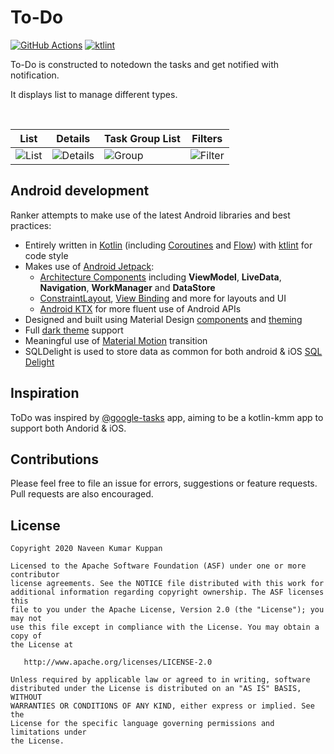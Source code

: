 # To-Do

[![GitHub Actions](https://github.com/naveenkumarn27/todo-kmm/workflows/workflow/badge.svg)](.github/workflows/workflow.yml)
[![ktlint](https://img.shields.io/badge/code%20style-%E2%9D%A4-FF4081.svg)](https://ktlint.github.io/)

To-Do is constructed to notedown the tasks and get notified with notification.

It displays list to manage different types.

<br>

| List                                      | Details                                      | Task Group List                            | Filters                                     |
|-------------------------------------------|----------------------------------------------|--------------------------------------------|---------------------------------------------|
| ![List](art/screenshots/screenshot-1.png) | ![Details](art/screenshots/screenshot-2.png) | ![Group](art/screenshots/screenshot-3.png) | ![Filter](art/screenshots/screenshot-4.png) |

## Android development


Ranker attempts to make use of the latest Android libraries and best practices:
* Entirely written in [Kotlin](https://kotlinlang.org/) (including [Coroutines](https://kotlinlang.org/docs/reference/coroutines-overview.html) and [Flow](https://kotlinlang.org/docs/reference/coroutines/flow.html)) with [ktlint](https://github.com/pinterest/ktlint) for code style
* Makes use of [Android Jetpack](https://developer.android.com/jetpack/):
  * [Architecture Components](https://developer.android.com/jetpack/arch/) including **ViewModel**, **LiveData**, **Navigation**, **WorkManager** and **DataStore**
  * [ConstraintLayout](https://developer.android.com/reference/androidx/constraintlayout/widget/ConstraintLayout), [View Binding](https://developer.android.com/topic/libraries/view-binding) and more for layouts and UI
  * [Android KTX](https://developer.android.com/kotlin/ktx) for more fluent use of Android APIs
* Designed and built using Material Design [components](https://material.io/components/) and [theming](https://material.io/design/material-theming/overview.html#material-theming)
* Full [dark theme](https://material.io/design/color/dark-theme.html) support
* Meaningful use of [Material Motion](https://material.io/design/motion/the-motion-system.html) transition
* SQLDelight is used to store data as common for both android & iOS [SQL Delight](https://github.com/cashapp/sqldelight)

## Inspiration

ToDo was inspired by [@google-tasks](https://play.google.com/store/apps/details?id=com.google.android.apps.tasks&hl=en_IN&gl=US) app, aiming to be a kotlin-kmm app to support both Andorid & iOS.

## Contributions

Please feel free to file an issue for errors, suggestions or feature requests. Pull requests are also encouraged.

## License

```
Copyright 2020 Naveen Kumar Kuppan

Licensed to the Apache Software Foundation (ASF) under one or more contributor
license agreements. See the NOTICE file distributed with this work for
additional information regarding copyright ownership. The ASF licenses this
file to you under the Apache License, Version 2.0 (the "License"); you may not
use this file except in compliance with the License. You may obtain a copy of
the License at

   http://www.apache.org/licenses/LICENSE-2.0

Unless required by applicable law or agreed to in writing, software
distributed under the License is distributed on an "AS IS" BASIS, WITHOUT
WARRANTIES OR CONDITIONS OF ANY KIND, either express or implied. See the
License for the specific language governing permissions and limitations under
the License.
```
